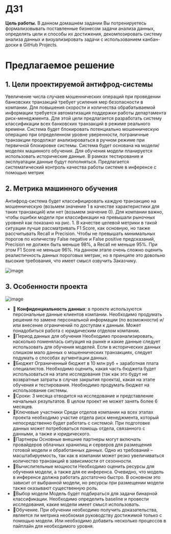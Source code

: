 # ДЗ1
**Цель работы.** В данном домашнем задании Вы потренируетесь формализовывать поставленные бизнесом задачи анализа данных, определять цели
и способы их достижения, декомпозировать систему анализа данных и визуализировать задачи с использованием канбан-доски в GitHub Projects.

# Предлагаемое решение
## 1.	Цели проектируемой антифрод-системы
Увеличение числа случаев мошеннических операций при проведении банковских транзакций требует усиления мер безопасности в компании. Для повышения скорости и количества обрабатываемой информации требуется автоматизация поддержки работы департамента риск-менеджмента. Для этой цели предлагается разработать систему классификации всех банковских транзакций в режиме реального времени. Система будет блокировать потенциально мошенническую операцию при определенном уровне уверенности, пограничные транзакции продолжат анализироваться в ручном режиме при первичной блокировке системы. 
Система будет основана на модели/моделях машинного обучения. Для обучения модели планируется использовать исторические данные. В рамках тестирования и эксплуатации данные будут пополняться. Предлагается систематический контроль качества работы системе в инференсе с помощью метрик


## 2.	Метрика машинного обучения
Антифрод-система будет классифицировать каждую транзакцию на мошенническую (возьмем значение 1 в качестве характеристики для таких транзакций) или нет (возьмем значение 0). Для компании важно, чтобы ошибки модели при классификации на превышали рыночных уровней как показано на рис. 1. В качестве целевой метрики в такой ситуации лучше рассматривать F1 Score, как основную, но также рассчитывать Recall и Precision. Чтобы не превышать минимальных порогов по количеству False negative и False positive предсказаний, Precision не должен быть меньше 98%, а Recall не меньше 95%. При этом F1 Score не меньше 96%. 
На данном этапе очень сложно оценить реалистичность данных пороговых метрик, но в принципе это довольно высокие требования, что имеет смысл озвучить Заказчику.

![image](https://github.com/shakhovak/MLOps_HW/assets/89096305/1210674d-737c-4297-a461-492e73695e61)

## 3.	Особенности проекта
![image](https://github.com/shakhovak/MLOps_HW/assets/89096305/561e6aaa-e773-4831-95ce-78ca2641d4c5)

- :pencil: **Конфиденциальность данных**: в проекте используются персональные данные клиентов компании. Необходимо продумать решения по замене персональной информации (по возможности) и/или внесение ограничений по доступам к данным. Может понадобиться работа с юридическим отделом компании.
- :pencil:Период данных для обучения
Необходимо проанализировать, насколько поменялась ситуация на рынке и какие данные следует использовать для обучения моделей. Если в исторических данных слишком мало данных о мошеннических транзакциях, следует подумать о способах аугментации данных.
- :pencil:Бюджет
Ограниченный бюджет в 10 млн руб + заработная плата специалистов. Необходимо оценить, какая часть бюджета будет использоваться на этапе исследования (так как это будут не возвратные затраты в случае закрытия проекта), какая на этапе обучения и тестирования. Необходимо продумать бюджет на использование системы.
- :pencil:Сроки:
3 месяца отводится на исследование и представление начальных результатов. В целом проект не может занять более 6 месяцев.
- :pencil:Ключевые участники
Среди отделов компании на всех этапах проекта необходимо участие отдела риск менеджмента, который непосредственно будет работать с системой.
При подготовке данных может потребоваться помощь отдела, связанного с данными, а также и юридического. 
- :pencil:Партнеры
Основные внешние партнеры могут включать провайдеров облачных хранилищ и серверов для размещения готовой модели и обработанных данных. Одно из требований – масштабируемость, так как в компании может резко увеличиваться количество транзакций в зависимости от сезонности.
- :pencil:Вычислительные мощности
Необходимо оценить ресурсы для обучения модели, а также для ее инференса. Очевидно, что модель в инференсе должна работать достаточно быстро. В основном это зависит от выбранной модели, но ресурсы при размещении модели также оказывают существенную роль.
- :pencil:Выбор модели
Модель будет подбираться для задачи бинарной классификации. Необходимо определить baseline и провести исследования, какие модели имеет смысл использовать. 
- :pencil:Обучение.
При обучении необходимо получить доказательства, является ли метрика необхомая руководству достижимой только с помощью модели. Или необходимо добавить несколько процессов в пайплайн для необходимого уровня.



